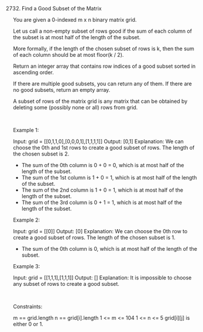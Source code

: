 2732. Find a Good Subset of the Matrix

You are given a 0-indexed m x n binary matrix grid.

Let us call a non-empty subset of rows good if the sum of each column of the subset is at most half of the length of the subset.

More formally, if the length of the chosen subset of rows is k, then the sum of each column should be at most floor(k / 2).

Return an integer array that contains row indices of a good subset sorted in ascending order.

If there are multiple good subsets, you can return any of them. If there are no good subsets, return an empty array.

A subset of rows of the matrix grid is any matrix that can be obtained by deleting some (possibly none or all) rows from grid.

 

Example 1:

Input: grid = [[0,1,1,0],[0,0,0,1],[1,1,1,1]]
Output: [0,1]
Explanation: We can choose the 0th and 1st rows to create a good subset of rows.
The length of the chosen subset is 2.
- The sum of the 0th column is 0 + 0 = 0, which is at most half of the length of the subset.
- The sum of the 1st column is 1 + 0 = 1, which is at most half of the length of the subset.
- The sum of the 2nd column is 1 + 0 = 1, which is at most half of the length of the subset.
- The sum of the 3rd column is 0 + 1 = 1, which is at most half of the length of the subset.


Example 2:

Input: grid = [[0]]
Output: [0]
Explanation: We can choose the 0th row to create a good subset of rows.
The length of the chosen subset is 1.
- The sum of the 0th column is 0, which is at most half of the length of the subset.


Example 3:

Input: grid = [[1,1,1],[1,1,1]]
Output: []
Explanation: It is impossible to choose any subset of rows to create a good subset.


 

Constraints:

m == grid.length
n == grid[i].length
1 <= m <= 104
1 <= n <= 5
grid[i][j] is either 0 or 1.